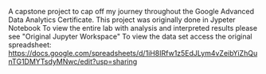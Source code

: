 A capstone project to cap off my journey throughout the Google Advanced Data Analytics Certificate.
This project was originally done in Jypeter Notebook
To view the entire lab with analysis and interpreted results please see "Original Jupyter Workspace"
To view the data set access the original spreadsheet: https://docs.google.com/spreadsheets/d/1iH8IRfw1z5EdJLym4vZeibYiZhQunTG1DMYTsdyMNwc/edit?usp=sharing
